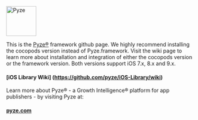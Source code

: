 <img src="http://pyze.com/images/colorlogomark-whitetext.svg" height="80" alt="Pyze"/>

This is the [Pyze&reg;](http://pyze.com) framework github page.  We highly recommend installing the cocopods version instead of Pyze.framework. Visit the wiki page to learn more about installation and integration of either the cocopods version or the framework version.  Both versions support iOS 7.x, 8.x and 9.x.

#### [iOS Library Wiki] (https://github.com/pyze/iOS-Library/wiki)

Learn more about Pyze&reg; - a Growth Intelligence&reg; platform for app publishers - by visiting Pyze at: 
#### [pyze.com](http://pyze.com)
